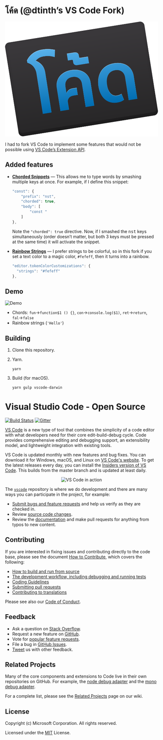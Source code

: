 # โค้ด (@dtinth’s VS Code Fork)

<p align="center">
  <img src="./resources/code-dtinth-fork-logo.svg">
</p>

I had to fork VS Code to implement some features that would not be possible using [VS Code’s Extension API](https://code.visualstudio.com/docs/extensionAPI/overview).

## Added features

- [**Chorded Snippets**](https://github.com/Microsoft/vscode/issues/46487) — This allows me to type words by smashing multiple keys at once. For example, if I define this snippet:

	```js
	"const": {
		"prefix": "nst",
		"chorded": true,
		"body": [
			"const "
		]
	},
	```

	Note the `"chorded": true` directive. Now, if I smashed the <kbd>n</kbd><kbd>s</kbd><kbd>t</kbd> keys simultaneously (order doesn’t matter, but both 3 keys must be pressed at the same time) it will activate the snippet.

- [**Rainbow Strings**](https://medium.com/hacking-atom/rainbow-strings-94a2b99cf8b7) — I prefer strings to be colorful, so in this fork if you set a text color to a magic color, `#fefeff`, then it turns into a rainbow.

	```js
    "editor.tokenColorCustomizations": {
      "strings": "#fefeff"
    },
	```

## Demo

![Demo](https://i.imgur.com/wxV0gAu.gif)

- Chords: `fun`&rarr;`function$1 () {}`, `con`&rarr;`console.log($1)`, `ret`&rarr;`return`, `fal`&rarr;`false`
- Rainbow strings (`'Hello'`)

## Building

1. Clone this repository.

2. Yarn.

	```
	yarn
	```

3. Build (for macOS).

	```
	yarn gulp vscode-darwin
	```


# Visual Studio Code - Open Source

[![Build Status](https://vscode.visualstudio.com/_apis/public/build/definitions/a4cdce18-a05c-4bb8-9476-5d07e63bfd76/1/badge?branch=master)](https://aka.ms/vscode-builds)
[![Gitter](https://img.shields.io/badge/chat-on%20gitter-blue.svg)](https://gitter.im/Microsoft/vscode)

[VS Code](https://code.visualstudio.com) is a new type of tool that combines the simplicity of
a code editor with what developers need for their core edit-build-debug cycle. Code
provides comprehensive editing and debugging support, an extensibility model, and lightweight integration with existing tools.

VS Code is updated monthly with new features and bug fixes. You can download it for Windows, macOS, and Linux on [VS Code's website](https://code.visualstudio.com/Download). To get the latest releases every day, you can install the [Insiders version of VS Code](https://code.visualstudio.com/insiders). This builds from the master branch and is updated at least daily.

<p align="center">
  <img alt="VS Code in action" src="https://cloud.githubusercontent.com/assets/11839736/16642200/6624dde0-43bd-11e6-8595-c81885ba0dc2.png">
</p>

The [`vscode`](https://github.com/microsoft/vscode) repository is where we do development and there are many ways you can participate in the project, for example:

* [Submit bugs and feature requests](https://github.com/microsoft/vscode/issues) and help us verify as they are checked in.
* Review [source code changes](https://github.com/microsoft/vscode/pulls).
* Review the [documentation](https://github.com/microsoft/vscode-docs) and make pull requests for anything from typos to new content.

## Contributing

If you are interested in fixing issues and contributing directly to the code base,
please see the document [How to Contribute](https://github.com/Microsoft/vscode/wiki/How-to-Contribute), which covers the following:

* [How to build and run from source](https://github.com/Microsoft/vscode/wiki/How-to-Contribute#build-and-run-from-source)
* [The development workflow, including debugging and running tests](https://github.com/Microsoft/vscode/wiki/How-to-Contribute#development-workflow)
* [Coding Guidelines](https://github.com/Microsoft/vscode/wiki/Coding-Guidelines)
* [Submitting pull requests](https://github.com/Microsoft/vscode/wiki/How-to-Contribute#pull-requests)
* [Contributing to translations](https://aka.ms/vscodeloc)

Please see also our [Code of Conduct](CODE_OF_CONDUCT.md).

## Feedback

* Ask a question on [Stack Overflow](https://stackoverflow.com/questions/tagged/vscode).
* Request a new feature on [GitHub](CONTRIBUTING.md).
* Vote for [popular feature requests](https://github.com/Microsoft/vscode/issues?q=is%3Aopen+is%3Aissue+label%3Afeature-request+sort%3Areactions-%2B1-desc).
* File a bug in [GitHub Issues](https://github.com/Microsoft/vscode/issues).
* [Tweet](https://twitter.com/code) us with other feedback.

## Related Projects

Many of the core components and extensions to Code live in their own repositories on GitHub. For example, the [node debug adapter](https://github.com/microsoft/vscode-node-debug) and the [mono debug adapter](https://github.com/microsoft/vscode-mono-debug).

For a complete list, please see the [Related Projects](https://github.com/Microsoft/vscode/wiki/Related-Projects) page on our wiki.

## License

Copyright (c) Microsoft Corporation. All rights reserved.

Licensed under the [MIT](LICENSE.txt) License.
